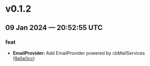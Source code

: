 # v0.1.2
## 09 Jan 2024 — 20:52:55 UTC

### feat

+ __EmailProvider:__ Add EmailProvider powered by cbMailServices
 ([9a5e0cc](https://github.com/coldbox-modules/megaphone/commit/9a5e0cc4b629af179f182ccd33774016c4b83b54))
